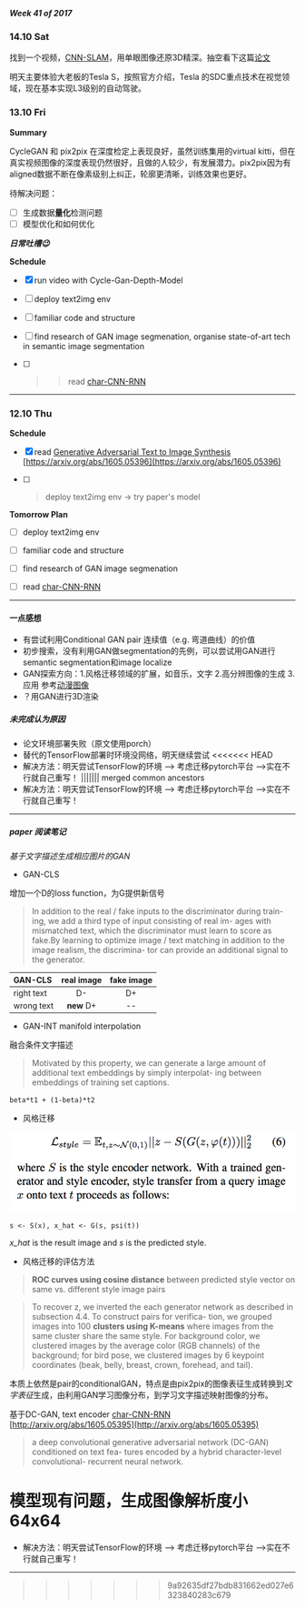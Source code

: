 ***Week 41 of 2017***


### 14.10 Sat

找到一个视频，[CNN-SLAM](https://www.youtube.com/watch?v=z_NJxbkQnBU)，用单眼图像还原3D精深。抽空看下这篇[论文](https://arxiv.org/abs/arXiv:1704.03489v1)

明天主要体验大老板的Tesla S，按照官方介绍，Tesla 的SDC重点技术在视觉领域，现在基本实现L3级别的自动驾驶。


### 13.10 Fri

**Summary**

CycleGAN 和 pix2pix 在深度检定上表现良好，虽然训练集用的virtual kitti，但在真实视频图像的深度表现仍然很好，且做的人较少，有发展潜力。pix2pix因为有aligned数据不断在像素级别上纠正，轮廓更清晰，训练效果也更好。

待解决问题：

- [ ] 生成数据**量化**检测问题
- [ ] 模型优化和如何优化

***日常吐槽:wink:***

**Schedule**

- [x] run video with Cycle-Gan-Depth-Model

- [ ] deploy text2img env

- [ ] familiar code and structure

- [ ] find research of GAN image segmenation, organise state-of-art tech in semantic image segmentation

- [ ] >> read [char-CNN-RNN](./papers/1605.05395.pdf)

---

### 12.10 Thu

**Schedule**

- [x] read [Generative Adversarial Text to Image Synthesis](pages/1605.05396.pdf) [https://arxiv.org/abs/1605.05396](https://arxiv.org/abs/1605.05396)

- [ ] > deploy text2img env -> try paper's model

**Tomorrow Plan**

- [ ] deploy text2img env

- [ ] familiar code and structure

- [ ] find research of GAN image segmenation

- [ ] read [char-CNN-RNN](./pages/1605.05395.pdf)

---

#### 一点感想

- 有尝试利用Conditional GAN pair 连续值（e.g. 弯道曲线）的价值
- 初步搜索，没有利用GAN做segmentation的先例，可以尝试用GAN进行semantic segmentation和image localize
- GAN探索方向：1.风格迁移领域的扩展，如音乐，文字 2.高分辨图像的生成 3.应用 参考[动漫图像](https://hiroshiba.github.io/girl_friend_factory/index.html)
- ？用GAN进行3D渲染

##### 未完成认为原因

- 论文环境部署失败（原文使用porch）
- 替代的TensorFlow部署时环境没网络，明天继续尝试
<<<<<<< HEAD
- 解决方法：明天尝试TensorFlow的环境 --> 考虑迁移pytorch平台 -->实在不行就自己重写！
||||||| merged common ancestors
- 解决方法：明天尝试TensorFlow的环境 --> 考虑迁移pytorch平台 -->实在不行就自己重写！

---

##### **paper 阅读笔记**

*基于文字描述生成相应图片的GAN*


- GAN-CLS

增加一个D的loss function，为G提供新信号

> In addition to the real / fake inputs to the discriminator during train- ing, we add a third type of input consisting of real im- ages with mismatched text, which the discriminator must learn to score as fake.By learning to optimize image / text matching in addition to the image realism, the discrimina- tor can provide an additional signal to the generator.


| GAN-CLS  | real image  | fake image|
|:----- |:--------:|:----------:|
| right text | D- |  D+ |
| wrong text | **new** D+ |  -- |


- GAN-INT manifold interpolation

融合条件文字描述

> Motivated by this property, we can generate a large amount of additional text embeddings by simply interpolat- ing between embeddings of training set captions.

```
beta*t1 + (1-beta)*t2
```

- 风格迁移

![style encoder](./images/text2img-styleencoder.png)

```
s <- S(x), x_hat <- G(s, psi(t))
```

*x_hat* is the result image and *s* is the predicted style.

- 风格迁移的评估方法

> **ROC curves using cosine distance** between predicted style vector on same vs. different style image pairs

> To recover z, we inverted the each generator network as described in subsection 4.4. To construct pairs for verifica- tion, we grouped images into 100 **clusters using K-means** where images from the same cluster share the same style. For background color, we clustered images by the average color (RGB channels) of the background; for bird pose, we clustered images by 6 keypoint coordinates (beak, belly, breast, crown, forehead, and tail).


本质上依然是pair的conditionalGAN，特点是由pix2pix的图像表征生成转换到*文字表征*生成，由利用GAN学习图像分布，到学习文字描述映射图像的分布。

基于DC-GAN, text encoder [char-CNN-RNN](./pages/1605.05395.pdf) [http://arxiv.org/abs/1605.05395](http://arxiv.org/abs/1605.05395)

> a deep convolutional generative adversarial network (DC-GAN) conditioned on text fea- tures encoded by a hybrid character-level convolutional- recurrent neural network. 

模型现有问题，生成图像解析度小 64x64
=======
- 解决方法：明天尝试TensorFlow的环境 --> 考虑迁移pytorch平台 -->实在不行就自己重写！

---

>>>>>>> 9a92635df27bdb831662ed027e6323840283c679

